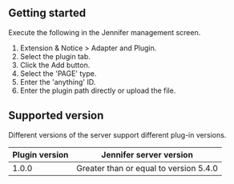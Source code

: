 ## Getting started

Execute the following in the Jennifer management screen.

 1. Extension & Notice > Adapter and Plugin.
 2. Select the plugin tab.
 2. Click the Add button.
 3. Select the 'PAGE' type.
 4. Enter the 'anything' ID.
 5. Enter the plugin path directly or upload the file.

 
## Supported version
 
Different versions of the server support different plug-in versions.
 
| Plugin version           | Jennifer server version |
| ------------- |:-------------:|
| 1.0.0       | Greater than or equal to version 5.4.0 |
